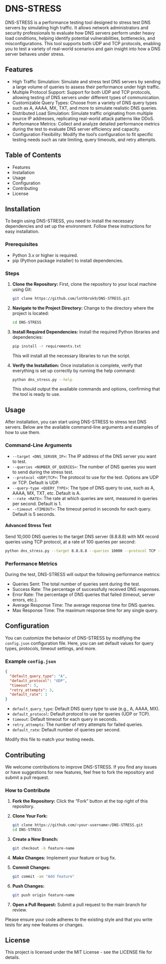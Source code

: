 # DNS-STRESS

DNS-STRESS is a performance testing tool designed to stress test DNS servers by simulating high traffic. It allows network administrators and security professionals to evaluate how DNS servers perform under heavy load conditions, helping identify potential vulnerabilities, bottlenecks, and misconfigurations. This tool supports both UDP and TCP protocols, enabling you to test a variety of real-world scenarios and gain insight into how a DNS server behaves under stress.

## Features
- High Traffic Simulation: Simulate and stress test DNS servers by sending a large volume of queries to assess their performance under high traffic.
- Multiple Protocol Support: Support for both UDP and TCP protocols, allowing testing of DNS servers under different types of communication.
- Customizable Query Types: Choose from a variety of DNS query types such as A, AAAA, MX, TXT, and more to simulate realistic DNS queries.
- Distributed Load Simulation: Simulate traffic originating from multiple source IP addresses, replicating real-world attack patterns like DDoS.
- Performance Metrics: Collect and analyze detailed performance metrics during the test to evaluate DNS server efficiency and capacity.
- Configuration Flexibility: Modify the tool’s configuration to fit specific testing needs such as rate limiting, query timeouts, and retry attempts.

## Table of Contents
- Features
- Installation
- Usage
- Configuration
- Contributing
- License

## Installation

To begin using DNS-STRESS, you need to install the necessary dependencies and set up the environment. Follow these instructions for easy installation.

### Prerequisites
- Python 3.x or higher is required.
- pip (Python package installer) to install dependencies.

### Steps
1. **Clone the Repository:**
   First, clone the repository to your local machine using Git:
   ```bash
   git clone https://github.com/lothbrok9/DNS-STRESS.git
   ```

2. **Navigate to the Project Directory:**
   Change to the directory where the project is located:
   ```bash
   cd DNS-STRESS
   ```

3. **Install Required Dependencies:**
   Install the required Python libraries and dependencies:
   ```bash
   pip install -r requirements.txt
   ```
   This will install all the necessary libraries to run the script.

4. **Verify the Installation:**
   Once installation is complete, verify that everything is set up correctly by running the help command:
   ```bash
   python dns_stress.py --help
   ```
   This should output the available commands and options, confirming that the tool is ready to use.

## Usage

After installation, you can start using DNS-STRESS to stress test DNS servers. Below are the available command-line arguments and examples of how to use them.

### Command-Line Arguments
- `--target <DNS_SERVER_IP>`: The IP address of the DNS server you want to test.
- `--queries <NUMBER_OF_QUERIES>`: The number of DNS queries you want to send during the stress test.
- `--protocol <UDP|TCP>`: The protocol to use for the test. Options are UDP or TCP. Default is UDP.
- `--query-type <QUERY_TYPE>`: The type of DNS query to use, such as A, AAAA, MX, TXT, etc. Default is A.
- `--rate <RATE>`: The rate at which queries are sent, measured in queries per second. Default is 1.
- `--timeout <TIMEOUT>`: The timeout period in seconds for each query. Default is 5 seconds.

#### Advanced Stress Test
Send 10,000 DNS queries to the target DNS server (8.8.8.8) with MX record queries using TCP protocol, at a rate of 100 queries per second:
```bash
python dns_stress.py --target 8.8.8.8 --queries 10000 --protocol TCP --query-type MX --rate 100 --timeout 10
```
### Performance Metrics

During the test, DNS-STRESS will output the following performance metrics:
- Queries Sent: The total number of queries sent during the test.
- Success Rate: The percentage of successfully received DNS responses.
- Error Rate: The percentage of DNS queries that failed (timeout, server errors, etc.).
- Average Response Time: The average response time for DNS queries.
- Max Response Time: The maximum response time for any single query.

## Configuration

You can customize the behavior of DNS-STRESS by modifying the `config.json` configuration file. Here, you can set default values for query types, protocols, timeout settings, and more.

### Example `config.json`
```json
{
  "default_query_type": "A",
  "default_protocol": "UDP",
  "timeout": 5,
  "retry_attempts": 3,
  "default_rate": 1
}
```
- `default_query_type`: Default DNS query type to use (e.g., A, AAAA, MX).
- `default_protocol`: Default protocol to use for queries (UDP or TCP).
- `timeout`: Default timeout for each query in seconds.
- `retry_attempts`: The number of retry attempts for failed queries.
- `default_rate`: Default number of queries per second.

Modify this file to match your testing needs.

## Contributing

We welcome contributions to improve DNS-STRESS. If you find any issues or have suggestions for new features, feel free to fork the repository and submit a pull request.

### How to Contribute
1. **Fork the Repository:** Click the “Fork” button at the top right of this repository.
2. **Clone Your Fork:**
   ```bash
   git clone https://github.com/<your-username>/DNS-STRESS.git
   cd DNS-STRESS
   ```

3. **Create a New Branch:**
   ```bash
   git checkout -b feature-name
   ```

4. **Make Changes:** Implement your feature or bug fix.
5. **Commit Changes:**
   ```bash
   git commit -am "Add feature"
   ```

6. **Push Changes:**
   ```bash
   git push origin feature-name
   ```

7. **Open a Pull Request:** Submit a pull request to the main branch for review.

Please ensure your code adheres to the existing style and that you write tests for any new features or changes.

## License

This project is licensed under the MIT License - see the LICENSE file for details.